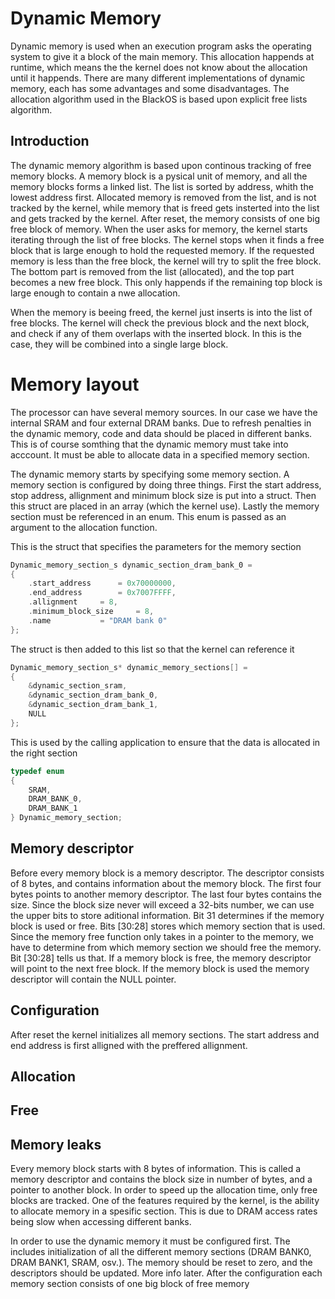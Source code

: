 # Dynamic Memory

Dynamic memory is used when an execution program asks the operating system to give it a block of the main memory. This allocation happends at runtime, which means the the kernel does not know about the allocation until it happends. There are many different implementations of dynamic memory, each has some advantages and some disadvantages. The allocation algorithm used in the BlackOS is based upon explicit free lists algorithm. 

## Introduction

The dynamic memory algorithm is based upon continous tracking of free memory blocks. A memory block is a pysical unit of memory, and all the memory blocks forms a linked list. The list is sorted by address, whith the lowest address first. Allocated memory is removed from the list, and is not tracked by the kernel, while memory that is freed gets insterted into the list and gets tracked by the kernel. After reset, the memory consists of one big free block of memory. When the user asks for memory, the kernel starts iterating through the list of free blocks. The kernel stops when it finds a free block that is large enough to hold the requested memory. If the requested memory is less than the free block, the kernel will try to split the free block. The bottom part is removed from the list (allocated), and the top part becomes a new free block. This only happends if the remaining top block is large enough to contain a nwe allocation. 

When the memory is beeing freed, the kernel just inserts is into the list of free blocks. The kernel will check the previous block and the next block, and check if any of them overlaps with the inserted block. In this is the case, they will be combined into a single large block.

# Memory layout

The processor can have several memory sources. In our case we have the internal SRAM and four external DRAM banks. Due to refresh penalties in the dynamic memory, code and data should be placed in different banks. This is of course somthing that the dynamic memory must take into acccount. It must be able to allocate data in a specified memory section. 

The dynamic memory starts by specifying some memory section. A memory section is configured by doing three things. First the start address, stop address, allignment and minimum block size is put into a struct. Then this struct are placed in an array (which the kernel use). Lastly the memory section must be referenced in an enum. This enum is passed as an argument to the allocation function. 

This is the struct that specifies the parameters for the memory section
```c
Dynamic_memory_section_s dynamic_section_dram_bank_0 = 
{
	.start_address		= 0x70000000,
	.end_address		= 0x7007FFFF,
	.allignment		= 8,
	.minimum_block_size     = 8,
	.name			= "DRAM bank 0"
};
```

The struct is then added to this list so that the kernel can reference it
```c
Dynamic_memory_section_s* dynamic_memory_sections[] = 
{
	&dynamic_section_sram,
	&dynamic_section_dram_bank_0,
	&dynamic_section_dram_bank_1,
	NULL
};
```

This is used by the calling application to ensure that the data is allocated in the right section
```c
typedef enum
{
	SRAM,
	DRAM_BANK_0,
	DRAM_BANK_1
} Dynamic_memory_section;
```

## Memory descriptor

Before every memory block is a memory descriptor. The descriptor consists of 8 bytes, and contains information about the memory block. The first four bytes points to another memory descriptor. The last four bytes contains the size. Since the block size never will exceed a 32-bits number, we can use the upper bits to store aditional information. Bit 31 determines if the memory block is used or free. Bits [30:28] stores which memory section that is used. Since the memory free function only takes in a pointer to the memory, we have to determine from which memory section we should free the memory. Bit [30:28] tells us that. If a memory block is free, the memory descriptor will point to the next free block. If the memory block is used the memory descriptor will contain the NULL pointer. 

## Configuration

After reset the kernel initializes all memory sections. The start address and end address is first alligned with the preffered allignment. 

## Allocation

## Free

## Memory leaks

Every memory block starts with 8 bytes of information. This is called a memory descriptor and contains the block size in number of bytes, and a pointer to another block. In order to speed up the allocation time, only free blocks are tracked. One of the features required by the kernel, is the ability to allocate memory in a spesific section. This is due to DRAM access rates being slow when accessing different banks. 

In order to use the dynamic memory it must be configured first. The includes initialization of all the different memory sections (DRAM BANK0, DRAM BANK1, SRAM, osv.). The memory should be reset to zero, and the descriptors should be updated. More info later. After the configuration each memory section consists of one big block of free memory 
